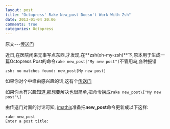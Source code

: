 ```yaml
---
layout: post
title: "Octopress' Rake New_post Doesn't Work With Zsh"
date: 2013-01-04 20:06
comments: true
categories: Octopress
---
```

原文---[传送门]( http://ryanarneson.com/blog/2012/04/07/rake-new-post-doesnt-work-with-zsh/)

 近日,在医院闲来无事写点东西,才发现,在**zsh(oh-my-zsh)**下,原本用于生成一篇Octopress Post的命令```rake new_post["My new post"]```不管用鸟,各种报错
```
zsh: no matches found: new_post[My new post]
```
<!-- more -->
如果你对个中缘由感兴趣的话,这有个[传送门](https://github.com/imathis/octopress/issues/117#issuecomment-3707975)

如果你木有兴趣知道,那想要解决也很简单,把命令换成```rake new_post\["My new post"\]```

由传送门对面的讨论可知, [imathis](https://github.com/imathis)准备把**new_post**命令更新成以下这样:

```
rake new_post
Enter a post title:
```
